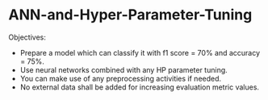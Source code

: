 # ANN-and-Hyper-Parameter-Tuning
Objectives:

* Prepare a model which can classify it with f1 score = 70% and accuracy = 75%.
* Use neural networks combined with any HP parameter tuning.
* You can make use of any preprocessing activities if needed.
* No external data shall be added for increasing evaluation metric values.
